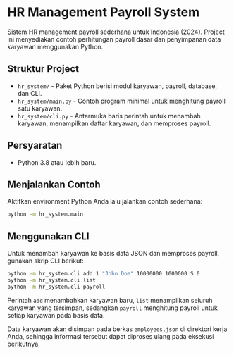 # HR Management Payroll System

Sistem HR management payroll sederhana untuk Indonesia (2024). Project ini
menyediakan contoh perhitungan payroll dasar dan penyimpanan data karyawan
menggunakan Python.

## Struktur Project

- `hr_system/` - Paket Python berisi modul karyawan, payroll, database, dan CLI.
- `hr_system/main.py` - Contoh program minimal untuk menghitung payroll satu karyawan.
- `hr_system/cli.py` - Antarmuka baris perintah untuk menambah karyawan, menampilkan
  daftar karyawan, dan memproses payroll.

## Persyaratan

- Python 3.8 atau lebih baru.

## Menjalankan Contoh

Aktifkan environment Python Anda lalu jalankan contoh sederhana:

```bash
python -m hr_system.main
```

## Menggunakan CLI

Untuk menambah karyawan ke basis data JSON dan memproses payroll, gunakan
skrip CLI berikut:

```bash
python -m hr_system.cli add 1 "John Doe" 10000000 1000000 S 0
python -m hr_system.cli list
python -m hr_system.cli payroll
```

Perintah `add` menambahkan karyawan baru, `list` menampilkan seluruh karyawan
yang tersimpan, sedangkan `payroll` menghitung payroll untuk setiap karyawan
pada basis data.

Data karyawan akan disimpan pada berkas `employees.json` di direktori kerja
Anda, sehingga informasi tersebut dapat diproses ulang pada eksekusi berikutnya.
